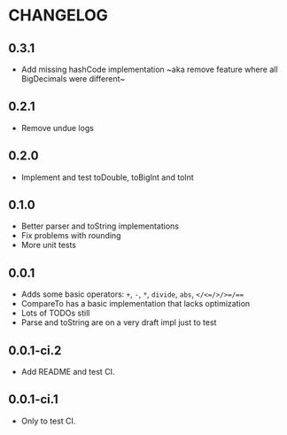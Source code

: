 # CHANGELOG

## 0.3.1
- Add missing hashCode implementation ~aka remove feature where all BigDecimals were different~

## 0.2.1
- Remove undue logs

## 0.2.0
- Implement and test toDouble, toBigInt and toInt

## 0.1.0
- Better parser and toString implementations
- Fix problems with rounding
- More unit tests

## 0.0.1
- Adds some basic operators: `+`, `-`, `*`, `divide`, `abs`, `</<=/>/>=/==`
- CompareTo has a basic implementation that lacks optimization
- Lots of TODOs still
- Parse and toString are on a very draft impl just to test

## 0.0.1-ci.2
- Add README and test CI.

## 0.0.1-ci.1
- Only to test CI.
